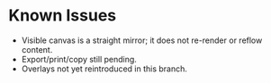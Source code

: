 # Known Issues
- Visible canvas is a straight mirror; it does not re-render or reflow content.
- Export/print/copy still pending.
- Overlays not yet reintroduced in this branch.
